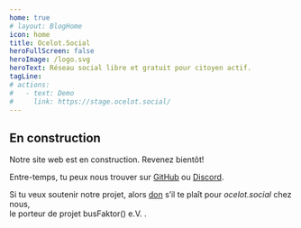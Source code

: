 ```yaml
---
home: true
# layout: BlogHome
icon: home
title: Ocelot.Social
heroFullScreen: false
heroImage: /logo.svg
heroText: Réseau social libre et gratuit pour citoyen actif.
tagLine: 
# actions:
#   - text: Demo
#     link: https://stage.ocelot.social/
---
```

## En construction

Notre site web est en construction. Revenez bientôt!

Entre-temps, tu peux nous trouver sur [GitHub](https://github.com/Ocelot-Social-Community/) ou [Discord](https://discord.gg/AGPJ7YgC).

Si tu veux soutenir notre projet, alors [don](https://busfaktor.org/en/spenden) s’il te plaît pour *ocelot.social* chez nous,  
le porteur de projet busFaktor() e.V. .

